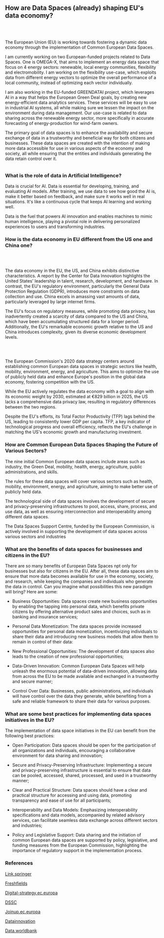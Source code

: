 ## How are Data Spaces (already) shaping EU's data economy?
<br>
<div><img src="/images/EU.png" alt=""></div> 
<br>

The European Union (EU) is working towards fostering a dynamic data economy through the implementation of Common European Data Spaces.
<br>

I am currently working on two European-funded projects related to Data Spaces. One is OMEGA-X, that aims to implement an energy data space that focus on 4 energy sectors: renewable, local energy communities, flexibility and electromobility. I am working on the flexibility use-case, which exploits data from different energy vectors to optimize the overall performance of a local community, instead of optimizing each vector individually.

I am also working in the EU-funded GREENDATAI project, which leverages AI in a way that helps the European Green Deal goals, by creating new energy-efficient data analytics services. These services will be easy to use in industrial AI systems, all while making sure we lessen the impact on the environment during data management. Our use-case is related to data sharing across the renewable energy sector, more specifically in accurate forecasting of energy-production for wind-farm owners.

The primary goal of data spaces is to enhance the availability and secure exchange of data in a trustworthy and beneficial way for both citizens and businesses. These data spaces are created with the intention of making more data accessible for use in various aspects of the economy and society, all while ensuring that the entities and individuals generating the data retain control over it. 

<div><img src="/images/eu_data.png" alt=""></div> 


### What is the role of data in Artificial Intelligence?

Data is crucial for AI. Data is essential for developing, training, and evaluating AI models. After training, we use data to see how good the AI is, make it better based on feedback, and make sure it works well in real situations. It's like a continuous cycle that keeps AI learning and working well.

Data is the fuel that powers AI innovation and enables machines to mimic human intelligence, playing a pivotal role in delivering personalized experiences to users and transforming industries.


### How is the data economy in EU different from the US one and China one?
<br>
<div><img src="/images/de.png" alt=""></div> 
<br>

The data economy in the EU, the US, and China exhibits distinctive characteristics. A report by the Center for Data Innovation highlights the United States' leadership in talent, research, development, and hardware. In contrast, the EU's regulatory environment, particularly the General Data Protection Regulation (GDPR), introduces more constraints on data collection and use. China excels in amassing vast amounts of data, particularly leveraged by large internet firms.

The EU's focus on regulatory measures, while promoting data privacy, has inadvertently created a scarcity of data compared to the US and China, which have been accumulating structured data for a longer period. Additionally, the EU's remarkable economic growth relative to the US and China introduces complexity, given its diverse economic development levels.

<br>
<div><img src="/images/graph.png" alt=""></div> 
<br>

The European Commission's 2020 data strategy centers around establishing common European data spaces in strategic sectors like health, mobility, environment, energy, and agriculture. This aims to optimize the use of publicly held data and enhance Europe's position in the global data economy, fostering competition with the US.

While the EU actively regulates the data economy with a goal to align with its economic weight by 2030, estimated at €829 billion in 2025, the US lacks a comprehensive data privacy law, resulting in regulatory differences between the two regions.

Despite the EU's efforts, its Total Factor Productivity (TFP) lags behind the US, leading to consistently lower GDP per capita. TFP, a key indicator of technological progress and overall efficiency, reflects the EU's challenge in matching the US's economic growth and manufacturing investment.


### How are Common European Data Spaces Shaping the Future of Various Sectors?

The nine initial Common European data spaces include areas such as industry, the Green Deal, mobility, health, energy, agriculture, public administrations, and skills.

The rules for these data spaces will cover various sectors such as health, mobility, environment, energy, and agriculture, aiming to make better use of publicly held data.


The technological side of data spaces involves the development of secure and privacy-preserving infrastructures to pool, access, share, process, and use data, as well as ensuring interconnection and interoperability among different data spaces.

The Data Spaces Support Centre, funded by the European Commission, is actively involved in supporting the development of data spaces across various sectors and industries


### What are the benefits of data spaces for businesses and citizens in the EU?

There are so many benefits of European Data Spaces npt only for businesses but also for citizens in the EU. After all, these data spaces aim to ensure that more data becomes available for use in the economy, society, and research, while keeping the companies and individuals who generate the data in control. Can you imagine what possibilities this new paradigm will bring? Here are some:


- Business Opportunities: Data spaces create new business opportunities by enabling the tapping into personal data, which benefits private citizens by offering alternative product sales and choices, such as in banking and insurance services;

- Personal Data Monetization: The data spaces provide increased opportunities for personal data monetization, incentivizing individuals to share their data and introducing new business models that allow them to remain in control of their data:

- New Professional Opportunities: The development of data spaces also leads to the creation of new professional opportunities;

- Data-Driven Innovation: Common European Data Spaces will help unleash the enormous potential of data-driven innovation, allowing data from across the EU to be made available and exchanged in a trustworthy and secure manner;

- Control Over Data: Businesses, public administrations, and individuals will have control over the data they generate, while benefiting from a safe and reliable framework to share their data for various purposes.


### What are some best practices for implementing data spaces initiatives in the EU?


The implementation of data space initiatives in the EU can benefit from the following best practices:

- Open Participation: Data spaces should be open for the participation of all organizations and individuals, encouraging a collaborative environment for data sharing and innovation;

- Secure and Privacy-Preserving Infrastructure: Implementing a secure and privacy-preserving infrastructure is essential to ensure that data can be pooled, accessed, shared, processed, and used in a trustworthy manner;

- Clear and Practical Structure: Data spaces should have a clear and practical structure for accessing and using data, promoting transparency and ease of use for all participants;

- Interoperability and Data Models: Emphasizing interoperability specifications and data models, accompanied by related advisory services, can facilitate seamless data exchange across different sectors and industries;

- Policy and Legislative Support: Data sharing and the initiation of common European data spaces are supported by policy, legislative, and funding measures from the European Commission, highlighting the importance of regulatory support in the implementation process.






### References
[Link.springer](https://link.springer.com/chapter/10.1007/978-3-030-98636-0_16)

[Freshfields](https://www.freshfields.com/en-gb/our-thinking/campaigns/technology-quotient/tech-and-platform-regulation/eu-digital-strategy/european-data-spaces/)

[Digital-strategy.ec.europa](https://digital-strategy.ec.europa.eu/en/policies/data-spaces)

[DSSC](https://dssc.eu/)

[Joinup.ec.europa](https://joinup.ec.europa.eu/collection/semic-support-centre/data-spaces)

[Datainnovation](https://datainnovation.org/2019/08/who-is-winning-the-ai-race-china-the-eu-or-the-united-states/)

[Data.worldbank](https://data.worldbank.org/indicator/NY.GDP.MKTP.CD?locations=EU-US-CN)




